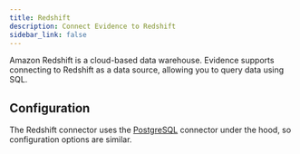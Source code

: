 ```yaml
---
title: Redshift
description: Connect Evidence to Redshift
sidebar_link: false
---
```


Amazon Redshift is a cloud-based data warehouse. Evidence supports connecting to Redshift as a data source, allowing you to query data using SQL.

<NewSource sourceName="Redshift" />

## Configuration

The Redshift connector uses the [PostgreSQL](/core-concepts/data-sources/postgres) connector under the hood, so configuration options are similar.
